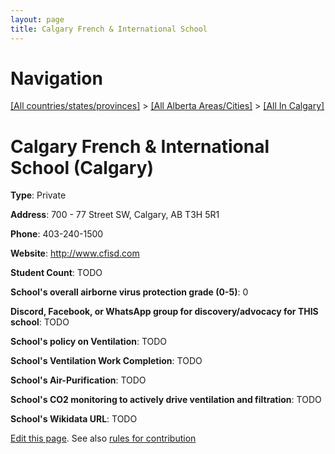 ```yaml
---
layout: page
title: Calgary French & International School
---
```

# Navigation

[[All countries/states/provinces]](../../..) > [[All Alberta Areas/Cities]](../..) > [[All In Calgary]](..)

# Calgary French & International School (Calgary)

**Type**: Private

**Address**: 700 - 77 Street SW, Calgary, AB T3H 5R1

**Phone**: 403-240-1500

**Website**: <http://www.cfisd.com>

**Student Count**: TODO

**School's overall airborne virus protection grade (0-5)**: 0

**Discord, Facebook, or WhatsApp group for discovery/advocacy for THIS school**: TODO

**School's policy on Ventilation**: TODO

**School's Ventilation Work Completion**: TODO

**School's Air-Purification**: TODO

**School's CO2 monitoring to actively drive ventilation and filtration**: TODO

**School's Wikidata URL**: TODO


[Edit this page](https://github.com/ventilate-schools/AB/edit/main/./Calgary/Calgary_French_&_International_School.md). See also [rules for contribution](../../../contribution-rules/)